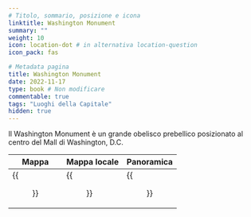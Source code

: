 ```yaml
---
# Titolo, sommario, posizione e icona
linktitle: Washington Monument
summary: ""
weight: 10
icon: location-dot # in alternativa location-question
icon_pack: fas

# Metadata pagina
title: Washington Monument
date: 2022-11-17
type: book # Non modificare
commentable: true
tags: "Luoghi della Capitale"
hidden: true
---
```




Il  Washington Monument è un grande obelisco prebellico posizionato al centro del Mall di Washington, D.C.

| Mappa                                           | Mappa locale                                        | Panoramica                                  |
| ----------------------------------------------- | --------------------------------------------------- | ------------------------------------------- |
| {{<figure src="Washington_Monument_loc.webp">}} | {{<figure src="Washington_Monument_loc_map.webp">}} | {{<figure src="Washington_Monument.webp">}} |